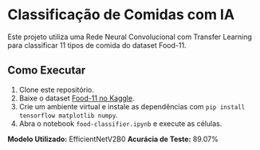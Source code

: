 # Classificação de Comidas com IA

Este projeto utiliza uma Rede Neural Convolucional com Transfer Learning para classificar 11 tipos de comida do dataset Food-11.

## Como Executar

1. Clone este repositório.
2. Baixe o dataset [Food-11 no Kaggle](https://www.kaggle.com/datasets/trolukovich/food11-image-dataset).
3. Crie um ambiente virtual e instale as dependências com `pip install tensorflow matplotlib numpy`.
4. Abra o notebook `food-classifier.ipynb` e execute as células.

**Modelo Utilizado:** EfficientNetV2B0
**Acurácia de Teste:** 89.07%